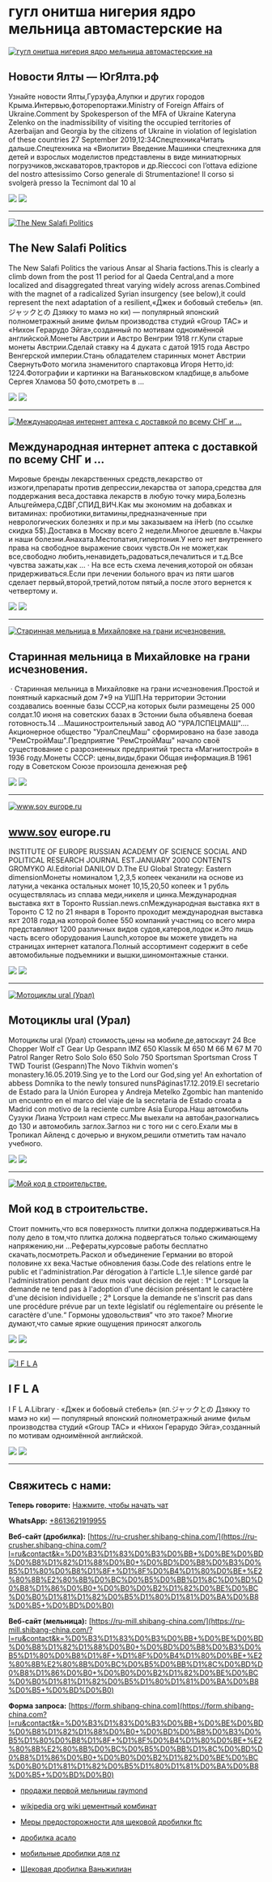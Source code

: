 # гугл онитша нигерия ядро ​​мельница автомастерские на

<a href="https://swt.shibang-china.com/?l=ru&img&k=%D0%B3%D1%83%D0%B3%D0%BB+%D0%BE%D0%BD%D0%B8%D1%82%D1%88%D0%B0+%D0%BD%D0%B8%D0%B3%D0%B5%D1%80%D0%B8%D1%8F+%D1%8F%D0%B4%D1%80%D0%BE+%E2%80%8B%E2%80%8B%D0%BC%D0%B5%D0%BB%D1%8C%D0%BD%D0%B8%D1%86%D0%B0+%D0%B0%D0%B2%D1%82%D0%BE%D0%BC%D0%B0%D1%81%D1%82%D0%B5%D1%80%D1%81%D0%BA%D0%B8%D0%B5+%D0%BD%D0%B0" target="_blank">![гугл онитша нигерия ядро ​​мельница автомастерские на](http://static.shibang-china.com/all-800x300/919.jpg)</a>

## Новости Ялты — ЮгЯлта.рф
Узнайте новости Ялты,Гурзуфа,Алупки и других городов Крыма.Интервью,фоторепортажи.Ministry of Foreign Affairs of Ukraine.Comment by Spokesperson of the MFA of Ukraine Kateryna Zelenko on the inadmissibility of visiting the occupied territories of Azerbaijan and Georgia by the citizens of Ukraine in violation of legislation of these countries 27 September 2019,12:34СпецтехникаЧитать дальше.Спецтехника на &#171;Виолити&#187; Введение.Машинки спецтехника для детей и взрослых моделистов представлены в виде миниатюрных погрузчиков,экскаваторов,тракторов и др.Rieccoci con l’ottava edizione del nostro attesissimo Corso generale di Strumentazione! Il corso si svolger&#224; presso la Tecnimont dal 10 al


<a href="https://whatsapp.shibangsoft.com/WhatsApp.php" target="_blank" title="WhatsApp">![](http://static.shibang-china.com/icon/whatsapp.png)</a> <a href="https://swt.shibang-china.com/?l=ru&icon&k=%D0%B3%D1%83%D0%B3%D0%BB+%D0%BE%D0%BD%D0%B8%D1%82%D1%88%D0%B0+%D0%BD%D0%B8%D0%B3%D0%B5%D1%80%D0%B8%D1%8F+%D1%8F%D0%B4%D1%80%D0%BE+%E2%80%8B%E2%80%8B%D0%BC%D0%B5%D0%BB%D1%8C%D0%BD%D0%B8%D1%86%D0%B0+%D0%B0%D0%B2%D1%82%D0%BE%D0%BC%D0%B0%D1%81%D1%82%D0%B5%D1%80%D1%81%D0%BA%D0%B8%D0%B5+%D0%BD%D0%B0" target="_blank">![](http://static.shibang-china.com/icon/chat-ru.png)</a>

---

<a href="https://swt.shibang-china.com/?l=ru&img&k=%D0%B3%D1%83%D0%B3%D0%BB+%D0%BE%D0%BD%D0%B8%D1%82%D1%88%D0%B0+%D0%BD%D0%B8%D0%B3%D0%B5%D1%80%D0%B8%D1%8F+%D1%8F%D0%B4%D1%80%D0%BE+%E2%80%8B%E2%80%8B%D0%BC%D0%B5%D0%BB%D1%8C%D0%BD%D0%B8%D1%86%D0%B0+%D0%B0%D0%B2%D1%82%D0%BE%D0%BC%D0%B0%D1%81%D1%82%D0%B5%D1%80%D1%81%D0%BA%D0%B8%D0%B5+%D0%BD%D0%B0" target="_blank">![The New Salafi Politics](http://static.shibang-china.com/all-800x300/1412.jpg)</a>

## The New Salafi Politics
The New Salafi Politics the various Ansar al Sharia factions.This is clearly a climb down from the post 11 period for al Qaeda Central,and a more localized and disaggregated threat varying widely across arenas.Combined with the magnet of a radicalized Syrian insurgency (see below),it could represent the next adaptation of a resilient,&#171;Джек и бобовый стебель&#187; (яп.ジャックとの Дзякку то мамэ но ки) — популярный японский полнометражный аниме фильм производства студий &#171;Group TAC&#187; и &#171;Нихон Герарудо Эйга&#187;,созданный по мотивам одноимённой английской.Монеты Австрии и Австро Венгрии 1918 гг.Купи старые монеты Австрии.Сделай ставку на 4 дуката с датой 1915 года Австро Венгерской империи.Стань обладателем старинных монет Австрии СвернутьФото могила знаменитого спартаковца Игоря Нетто,id: 1224.Фотографии и картинки на Ваганьковском кладбище,в альбоме Сергея Хламова 50 фото,смотреть в …


<a href="https://whatsapp.shibangsoft.com/WhatsApp.php" target="_blank" title="WhatsApp">![](http://static.shibang-china.com/icon/whatsapp.png)</a> <a href="https://swt.shibang-china.com/?l=ru&icon&k=%D0%B3%D1%83%D0%B3%D0%BB+%D0%BE%D0%BD%D0%B8%D1%82%D1%88%D0%B0+%D0%BD%D0%B8%D0%B3%D0%B5%D1%80%D0%B8%D1%8F+%D1%8F%D0%B4%D1%80%D0%BE+%E2%80%8B%E2%80%8B%D0%BC%D0%B5%D0%BB%D1%8C%D0%BD%D0%B8%D1%86%D0%B0+%D0%B0%D0%B2%D1%82%D0%BE%D0%BC%D0%B0%D1%81%D1%82%D0%B5%D1%80%D1%81%D0%BA%D0%B8%D0%B5+%D0%BD%D0%B0" target="_blank">![](http://static.shibang-china.com/icon/chat-ru.png)</a>

---

<a href="https://swt.shibang-china.com/?l=ru&img&k=%D0%B3%D1%83%D0%B3%D0%BB+%D0%BE%D0%BD%D0%B8%D1%82%D1%88%D0%B0+%D0%BD%D0%B8%D0%B3%D0%B5%D1%80%D0%B8%D1%8F+%D1%8F%D0%B4%D1%80%D0%BE+%E2%80%8B%E2%80%8B%D0%BC%D0%B5%D0%BB%D1%8C%D0%BD%D0%B8%D1%86%D0%B0+%D0%B0%D0%B2%D1%82%D0%BE%D0%BC%D0%B0%D1%81%D1%82%D0%B5%D1%80%D1%81%D0%BA%D0%B8%D0%B5+%D0%BD%D0%B0" target="_blank">![Международная интернет аптека с доставкой по всему СНГ и …](http://static.shibang-china.com/all-800x300/91.jpg)</a>

## Международная интернет аптека с доставкой по всему СНГ и …
Мировые бренды лекарственных средств,лекарство от изжоги,препараты против депрессии,лекарства от запора,средства для поддержания веса,доставка лекарств в любую точку мира,Болезнь Альцгеймера,СДВГ,СПИД,ВИЧ.Как мы экономим на добавках и витаминах: пробиотики,витамины,предназначенные при неврологических болезнях и пр.и мы заказываем на iHerb (по ссылке скидка 5$).Доставка в Москву всего 2 недели.Многое дешевле в.Чакры и наши болезни.Анахата.Местопатия,гипертония.У него нет внутреннего права на свободное выражение своих чувств.Он не может,как все,свободно любить,ненавидеть,радоваться,печалиться и т.д.Все чувства зажаты,как …&nbsp;&#0183;&#32;На все есть схема лечения,которой он обязан придерживаться.Если при лечении больного врач из пяти шагов сделает первый,второй,третий,потом пятый,а после этого вернется к четвертому и.


<a href="https://whatsapp.shibangsoft.com/WhatsApp.php" target="_blank" title="WhatsApp">![](http://static.shibang-china.com/icon/whatsapp.png)</a> <a href="https://swt.shibang-china.com/?l=ru&icon&k=%D0%B3%D1%83%D0%B3%D0%BB+%D0%BE%D0%BD%D0%B8%D1%82%D1%88%D0%B0+%D0%BD%D0%B8%D0%B3%D0%B5%D1%80%D0%B8%D1%8F+%D1%8F%D0%B4%D1%80%D0%BE+%E2%80%8B%E2%80%8B%D0%BC%D0%B5%D0%BB%D1%8C%D0%BD%D0%B8%D1%86%D0%B0+%D0%B0%D0%B2%D1%82%D0%BE%D0%BC%D0%B0%D1%81%D1%82%D0%B5%D1%80%D1%81%D0%BA%D0%B8%D0%B5+%D0%BD%D0%B0" target="_blank">![](http://static.shibang-china.com/icon/chat-ru.png)</a>

---

<a href="https://swt.shibang-china.com/?l=ru&img&k=%D0%B3%D1%83%D0%B3%D0%BB+%D0%BE%D0%BD%D0%B8%D1%82%D1%88%D0%B0+%D0%BD%D0%B8%D0%B3%D0%B5%D1%80%D0%B8%D1%8F+%D1%8F%D0%B4%D1%80%D0%BE+%E2%80%8B%E2%80%8B%D0%BC%D0%B5%D0%BB%D1%8C%D0%BD%D0%B8%D1%86%D0%B0+%D0%B0%D0%B2%D1%82%D0%BE%D0%BC%D0%B0%D1%81%D1%82%D0%B5%D1%80%D1%81%D0%BA%D0%B8%D0%B5+%D0%BD%D0%B0" target="_blank">![Старинная мельница в Михайловке на грани исчезновения.](http://static.shibang-china.com/all-800x300/202.jpg)</a>

## Старинная мельница в Михайловке на грани исчезновения.
&nbsp;&#0183;&#32;Старинная мельница в Михайловке на грани исчезновения.Простой и понятный каркасный дом 7*9 на УШП.На территории Эстонии создавались военные базы СССР,на которых были размещены 25 000 солдат.10 июня на советских базах в Эстонии была объявлена боевая готовность.14 …Машиностроительный завод АО &quot;УРАЛСПЕЦМАШ&quot;.…Акционерное общество &quot;УралСпецМаш&quot; сформировано на базе завода &quot;РемСтройМаш&quot;.Предприятие &quot;РемСтройМаш&quot; начало своё существование с разрозненных предприятий треста &#171;Магнитострой&#187; в 1936 году.Монеты СССР: цены,виды,браки Общая информация.В 1961 году в Советском Союзе произошла денежная реф


<a href="https://whatsapp.shibangsoft.com/WhatsApp.php" target="_blank" title="WhatsApp">![](http://static.shibang-china.com/icon/whatsapp.png)</a> <a href="https://swt.shibang-china.com/?l=ru&icon&k=%D0%B3%D1%83%D0%B3%D0%BB+%D0%BE%D0%BD%D0%B8%D1%82%D1%88%D0%B0+%D0%BD%D0%B8%D0%B3%D0%B5%D1%80%D0%B8%D1%8F+%D1%8F%D0%B4%D1%80%D0%BE+%E2%80%8B%E2%80%8B%D0%BC%D0%B5%D0%BB%D1%8C%D0%BD%D0%B8%D1%86%D0%B0+%D0%B0%D0%B2%D1%82%D0%BE%D0%BC%D0%B0%D1%81%D1%82%D0%B5%D1%80%D1%81%D0%BA%D0%B8%D0%B5+%D0%BD%D0%B0" target="_blank">![](http://static.shibang-china.com/icon/chat-ru.png)</a>

---

<a href="https://swt.shibang-china.com/?l=ru&img&k=%D0%B3%D1%83%D0%B3%D0%BB+%D0%BE%D0%BD%D0%B8%D1%82%D1%88%D0%B0+%D0%BD%D0%B8%D0%B3%D0%B5%D1%80%D0%B8%D1%8F+%D1%8F%D0%B4%D1%80%D0%BE+%E2%80%8B%E2%80%8B%D0%BC%D0%B5%D0%BB%D1%8C%D0%BD%D0%B8%D1%86%D0%B0+%D0%B0%D0%B2%D1%82%D0%BE%D0%BC%D0%B0%D1%81%D1%82%D0%B5%D1%80%D1%81%D0%BA%D0%B8%D0%B5+%D0%BD%D0%B0" target="_blank">![www.sov europe.ru](http://static.shibang-china.com/all-800x300/1321.jpg)</a>

## www.sov europe.ru
INSTITUTE OF EUROPE RUSSIAN ACADEMY OF SCIENCE SOCIAL AND POLITICAL RESEARCH JOURNAL EST.JANUARY 2000 CONTENTS GROMYKO Al.Editorial DANILOV D.The EU Global Strategy: Eastern dimensionМонеты номиналом 1,2,3,5 копеек чеканили на основе из латуни,а чеканка остальных монет 10,15,20,50 копеек и 1 рубль осуществлялась из сплава меди,никеля и цинка.Международная выставка яхт в Торонто Russian.news.cnМеждународная выставка яхт в Торонто С 12 по 21 января в Торонто проходит международная выставка яхт 2018 года,на которой более 550 компаний участниц со всего мира представляют 1200 различных видов судов,катеров,лодок и.Это лишь часть всего оборудования Launch,которое вы можете увидеть на страницах интернет каталога.Полный ассортимент содержит в себе автомобильные подъемники и вышки,шиномонтажные станки.


<a href="https://whatsapp.shibangsoft.com/WhatsApp.php" target="_blank" title="WhatsApp">![](http://static.shibang-china.com/icon/whatsapp.png)</a> <a href="https://swt.shibang-china.com/?l=ru&icon&k=%D0%B3%D1%83%D0%B3%D0%BB+%D0%BE%D0%BD%D0%B8%D1%82%D1%88%D0%B0+%D0%BD%D0%B8%D0%B3%D0%B5%D1%80%D0%B8%D1%8F+%D1%8F%D0%B4%D1%80%D0%BE+%E2%80%8B%E2%80%8B%D0%BC%D0%B5%D0%BB%D1%8C%D0%BD%D0%B8%D1%86%D0%B0+%D0%B0%D0%B2%D1%82%D0%BE%D0%BC%D0%B0%D1%81%D1%82%D0%B5%D1%80%D1%81%D0%BA%D0%B8%D0%B5+%D0%BD%D0%B0" target="_blank">![](http://static.shibang-china.com/icon/chat-ru.png)</a>

---

<a href="https://swt.shibang-china.com/?l=ru&img&k=%D0%B3%D1%83%D0%B3%D0%BB+%D0%BE%D0%BD%D0%B8%D1%82%D1%88%D0%B0+%D0%BD%D0%B8%D0%B3%D0%B5%D1%80%D0%B8%D1%8F+%D1%8F%D0%B4%D1%80%D0%BE+%E2%80%8B%E2%80%8B%D0%BC%D0%B5%D0%BB%D1%8C%D0%BD%D0%B8%D1%86%D0%B0+%D0%B0%D0%B2%D1%82%D0%BE%D0%BC%D0%B0%D1%81%D1%82%D0%B5%D1%80%D1%81%D0%BA%D0%B8%D0%B5+%D0%BD%D0%B0" target="_blank">![Мотоциклы ural (Урал)](http://static.shibang-china.com/all-800x300/1202.jpg)</a>

## Мотоциклы ural (Урал)
Мотоциклы ural (Урал) стоимость,цены на мобиле.де,автоскаут 24 Все Chopper Wolf cT Gear Up Gespann IMZ 650 Klassik M 650 M 66 M 67 M 70 Patrol Ranger Retro Solo Solo 650 Solo 750 Sportsman Sportsman Cross T TWD Tourist (Gespann)The Novo Tikhvin women's monastery.16.05.2019.Sing ye to the Lord our God,sing ye! An exhortation of abbess Domnika to the newly tonsured nunsP&#225;ginas17.12.2019.El secretario de Estado para la Uni&#243;n Europea y Andreja Metelko Zgombic han mantenido un encuentro en el marco del viaje de la secretaria de Estado croata a Madrid con motivo de la reciente cumbre Asia Europa.Наш автомобиль Сузуки Лиана Устроил нам стресс.Мы выехали на автобан,разогнались до 130 и автомобиль заглох.Заглоз ни с того ни с сего.Ехали мы в Тропикал Айленд с дочерью и внуком,решили отметить там начало учебного.


<a href="https://whatsapp.shibangsoft.com/WhatsApp.php" target="_blank" title="WhatsApp">![](http://static.shibang-china.com/icon/whatsapp.png)</a> <a href="https://swt.shibang-china.com/?l=ru&icon&k=%D0%B3%D1%83%D0%B3%D0%BB+%D0%BE%D0%BD%D0%B8%D1%82%D1%88%D0%B0+%D0%BD%D0%B8%D0%B3%D0%B5%D1%80%D0%B8%D1%8F+%D1%8F%D0%B4%D1%80%D0%BE+%E2%80%8B%E2%80%8B%D0%BC%D0%B5%D0%BB%D1%8C%D0%BD%D0%B8%D1%86%D0%B0+%D0%B0%D0%B2%D1%82%D0%BE%D0%BC%D0%B0%D1%81%D1%82%D0%B5%D1%80%D1%81%D0%BA%D0%B8%D0%B5+%D0%BD%D0%B0" target="_blank">![](http://static.shibang-china.com/icon/chat-ru.png)</a>

---

<a href="https://swt.shibang-china.com/?l=ru&img&k=%D0%B3%D1%83%D0%B3%D0%BB+%D0%BE%D0%BD%D0%B8%D1%82%D1%88%D0%B0+%D0%BD%D0%B8%D0%B3%D0%B5%D1%80%D0%B8%D1%8F+%D1%8F%D0%B4%D1%80%D0%BE+%E2%80%8B%E2%80%8B%D0%BC%D0%B5%D0%BB%D1%8C%D0%BD%D0%B8%D1%86%D0%B0+%D0%B0%D0%B2%D1%82%D0%BE%D0%BC%D0%B0%D1%81%D1%82%D0%B5%D1%80%D1%81%D0%BA%D0%B8%D0%B5+%D0%BD%D0%B0" target="_blank">![Мой код в строительстве.](http://static.shibang-china.com/all-800x300/78.jpg)</a>

## Мой код в строительстве.
Стоит помнить,что вся поверхность плитки должна поддерживаться.На полу дело в том,что плитка должна подвергаться только сжимающему напряжению,ни …Рефераты,курсовые работы бесплатно скачать,посмотреть.Раскол и объединение Германии во второй половине xx века.Частые обновления базы.Code des relations entre le public et l'administration.Par d&#233;rogation &#224; l'article L.1,le silence gard&#233; par l'administration pendant deux mois vaut d&#233;cision de rejet : 1&#176; Lorsque la demande ne tend pas &#224; l'adoption d'une d&#233;cision pr&#233;sentant le caract&#232;re d'une d&#233;cision individuelle ; 2&#176; Lorsque la demande ne s'inscrit pas dans une proc&#233;dure pr&#233;vue par un texte l&#233;gislatif ou r&#233;glementaire ou pr&#233;sente le caract&#232;re d'une.“ Гормоны удовольствия” что это такое? Многие думают,что самые яркие ощущения приносят алкоголь


<a href="https://whatsapp.shibangsoft.com/WhatsApp.php" target="_blank" title="WhatsApp">![](http://static.shibang-china.com/icon/whatsapp.png)</a> <a href="https://swt.shibang-china.com/?l=ru&icon&k=%D0%B3%D1%83%D0%B3%D0%BB+%D0%BE%D0%BD%D0%B8%D1%82%D1%88%D0%B0+%D0%BD%D0%B8%D0%B3%D0%B5%D1%80%D0%B8%D1%8F+%D1%8F%D0%B4%D1%80%D0%BE+%E2%80%8B%E2%80%8B%D0%BC%D0%B5%D0%BB%D1%8C%D0%BD%D0%B8%D1%86%D0%B0+%D0%B0%D0%B2%D1%82%D0%BE%D0%BC%D0%B0%D1%81%D1%82%D0%B5%D1%80%D1%81%D0%BA%D0%B8%D0%B5+%D0%BD%D0%B0" target="_blank">![](http://static.shibang-china.com/icon/chat-ru.png)</a>

---

<a href="https://swt.shibang-china.com/?l=ru&img&k=%D0%B3%D1%83%D0%B3%D0%BB+%D0%BE%D0%BD%D0%B8%D1%82%D1%88%D0%B0+%D0%BD%D0%B8%D0%B3%D0%B5%D1%80%D0%B8%D1%8F+%D1%8F%D0%B4%D1%80%D0%BE+%E2%80%8B%E2%80%8B%D0%BC%D0%B5%D0%BB%D1%8C%D0%BD%D0%B8%D1%86%D0%B0+%D0%B0%D0%B2%D1%82%D0%BE%D0%BC%D0%B0%D1%81%D1%82%D0%B5%D1%80%D1%81%D0%BA%D0%B8%D0%B5+%D0%BD%D0%B0" target="_blank">![I F L A](http://static.shibang-china.com/all-800x300/546.jpg)</a>

## I F L A
I F L A.Library&nbsp;&#0183;&#32;&#171;Джек и бобовый стебель&#187; (яп.ジャックとの Дзякку то мамэ но ки) — популярный японский полнометражный аниме фильм производства студий &#171;Group TAC&#187; и &#171;Нихон Герарудо Эйга&#187;,созданный по мотивам одноимённой английской.

<a href="https://whatsapp.shibangsoft.com/WhatsApp.php" target="_blank" title="WhatsApp">![](http://static.shibang-china.com/icon/whatsapp.png)</a> <a href="https://swt.shibang-china.com/?l=ru&icon&k=%D0%B3%D1%83%D0%B3%D0%BB+%D0%BE%D0%BD%D0%B8%D1%82%D1%88%D0%B0+%D0%BD%D0%B8%D0%B3%D0%B5%D1%80%D0%B8%D1%8F+%D1%8F%D0%B4%D1%80%D0%BE+%E2%80%8B%E2%80%8B%D0%BC%D0%B5%D0%BB%D1%8C%D0%BD%D0%B8%D1%86%D0%B0+%D0%B0%D0%B2%D1%82%D0%BE%D0%BC%D0%B0%D1%81%D1%82%D0%B5%D1%80%D1%81%D0%BA%D0%B8%D0%B5+%D0%BD%D0%B0" target="_blank">![](http://static.shibang-china.com/icon/chat-ru.png)</a>

---
## Свяжитесь с нами:

**Теперь говорите:** [Нажмите, чтобы начать чат](https://swt.shibang-china.com?l=ru&contact&k=%D0%B3%D1%83%D0%B3%D0%BB+%D0%BE%D0%BD%D0%B8%D1%82%D1%88%D0%B0+%D0%BD%D0%B8%D0%B3%D0%B5%D1%80%D0%B8%D1%8F+%D1%8F%D0%B4%D1%80%D0%BE+%E2%80%8B%E2%80%8B%D0%BC%D0%B5%D0%BB%D1%8C%D0%BD%D0%B8%D1%86%D0%B0+%D0%B0%D0%B2%D1%82%D0%BE%D0%BC%D0%B0%D1%81%D1%82%D0%B5%D1%80%D1%81%D0%BA%D0%B8%D0%B5+%D0%BD%D0%B0)

**WhatsApp:**  [+8613621919955](https://whatsapp.shibangsoft.com/WhatsApp.php)

**Веб-сайт (дробилка):** [https://ru-crusher.shibang-china.com/](https://ru-crusher.shibang-china.com/?l=ru&contact&k=%D0%B3%D1%83%D0%B3%D0%BB+%D0%BE%D0%BD%D0%B8%D1%82%D1%88%D0%B0+%D0%BD%D0%B8%D0%B3%D0%B5%D1%80%D0%B8%D1%8F+%D1%8F%D0%B4%D1%80%D0%BE+%E2%80%8B%E2%80%8B%D0%BC%D0%B5%D0%BB%D1%8C%D0%BD%D0%B8%D1%86%D0%B0+%D0%B0%D0%B2%D1%82%D0%BE%D0%BC%D0%B0%D1%81%D1%82%D0%B5%D1%80%D1%81%D0%BA%D0%B8%D0%B5+%D0%BD%D0%B0)

**Веб-сайт (мельница):** [https://ru-mill.shibang-china.com/](https://ru-mill.shibang-china.com/?l=ru&contact&k=%D0%B3%D1%83%D0%B3%D0%BB+%D0%BE%D0%BD%D0%B8%D1%82%D1%88%D0%B0+%D0%BD%D0%B8%D0%B3%D0%B5%D1%80%D0%B8%D1%8F+%D1%8F%D0%B4%D1%80%D0%BE+%E2%80%8B%E2%80%8B%D0%BC%D0%B5%D0%BB%D1%8C%D0%BD%D0%B8%D1%86%D0%B0+%D0%B0%D0%B2%D1%82%D0%BE%D0%BC%D0%B0%D1%81%D1%82%D0%B5%D1%80%D1%81%D0%BA%D0%B8%D0%B5+%D0%BD%D0%B0)

**Форма запроса:** [https://form.shibang-china.com](https://form.shibang-china.com?l=ru&contact&k=%D0%B3%D1%83%D0%B3%D0%BB+%D0%BE%D0%BD%D0%B8%D1%82%D1%88%D0%B0+%D0%BD%D0%B8%D0%B3%D0%B5%D1%80%D0%B8%D1%8F+%D1%8F%D0%B4%D1%80%D0%BE+%E2%80%8B%E2%80%8B%D0%BC%D0%B5%D0%BB%D1%8C%D0%BD%D0%B8%D1%86%D0%B0+%D0%B0%D0%B2%D1%82%D0%BE%D0%BC%D0%B0%D1%81%D1%82%D0%B5%D1%80%D1%81%D0%BA%D0%B8%D0%B5+%D0%BD%D0%B0)

* [продажи первой мельницы raymond](../121/%D0%BF%D1%80%D0%BE%D0%B4%D0%B0%D0%B6%D0%B8%20%D0%BF%D0%B5%D1%80%D0%B2%D0%BE%D0%B9%20%D0%BC%D0%B5%D0%BB%D1%8C%D0%BD%D0%B8%D1%86%D1%8B%20raymond.md)

* [wikipedia org wiki цементный комбинат](../122/wikipedia%20org%20wiki%20%D1%86%D0%B5%D0%BC%D0%B5%D0%BD%D1%82%D0%BD%D1%8B%D0%B9%20%D0%BA%D0%BE%D0%BC%D0%B1%D0%B8%D0%BD%D0%B0%D1%82.md)

* [Меры предосторожности для щековой дробилки ftc](../122/%D0%9C%D0%B5%D1%80%D1%8B%20%D0%BF%D1%80%D0%B5%D0%B4%D0%BE%D1%81%D1%82%D0%BE%D1%80%D0%BE%D0%B6%D0%BD%D0%BE%D1%81%D1%82%D0%B8%20%D0%B4%D0%BB%D1%8F%20%D1%89%D0%B5%D0%BA%D0%BE%D0%B2%D0%BE%D0%B9%20%D0%B4%D1%80%D0%BE%D0%B1%D0%B8%D0%BB%D0%BA%D0%B8%20ftc.md)

* [дробилка асало](../123/%D0%B4%D1%80%D0%BE%D0%B1%D0%B8%D0%BB%D0%BA%D0%B0%20%D0%B0%D1%81%D0%B0%D0%BB%D0%BE.md)

* [мобильные дробилки для nz](../123/%D0%BC%D0%BE%D0%B1%D0%B8%D0%BB%D1%8C%D0%BD%D1%8B%D0%B5%20%D0%B4%D1%80%D0%BE%D0%B1%D0%B8%D0%BB%D0%BA%D0%B8%20%D0%B4%D0%BB%D1%8F%20nz.md)

* [Щековая дробилка Ваньжилиан](../121/%D0%A9%D0%B5%D0%BA%D0%BE%D0%B2%D0%B0%D1%8F%20%D0%B4%D1%80%D0%BE%D0%B1%D0%B8%D0%BB%D0%BA%D0%B0%20%D0%92%D0%B0%D0%BD%D1%8C%D0%B6%D0%B8%D0%BB%D0%B8%D0%B0%D0%BD.md)